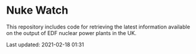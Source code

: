 # Nuke Watch

This repository includes code for retrieving the latest information available on the output of EDF nuclear power plants in the UK.

Last updated: 2021-02-18 01:31